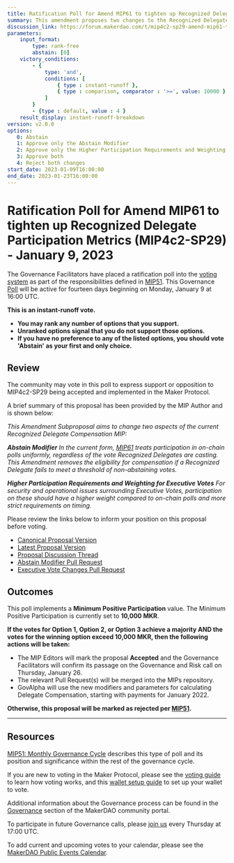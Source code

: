 ```yaml
---
title: Ratification Poll for Amend MIP61 to tighten up Recognized Delegate Participation Metrics (MIP4c2-SP29) - January 9, 2023
summary: This amendment proposes two changes to the Recognized Delegate Compensation MIP. (i) Setting a minimum threshold of non-abstaining votes for compensation eligibility and (ii) increasing the participation requirements in the case of executive votes. This Ratifcation Poll uses Ranked Choice Voting.
discussion_link: https://forum.makerdao.com/t/mip4c2-sp29-amend-mip61-to-tighten-up-recognized-delegate-participation-metrics/18696
parameters:
    input_format:
        type: rank-free
        abstain: [0]
    victory_conditions:
        - {
            type: 'and',
            conditions: [
                { type : instant-runoff },
                { type : comparison, comparator : '>=', value: 10000 }
            ]
        }
        - {type : default, value : 4 }
    result_display: instant-runoff-breakdown
version: v2.0.0
options:
   0: Abstain
   1: Approve only the Abstain Modifier
   2: Approve only the Higher Participation Requirements and Weighting for Executive Votes
   3: Approve both
   4: Reject both changes
start_date: 2023-01-09T16:00:00
end_date: 2023-01-23T16:00:00
---
```

# Ratification Poll for Amend MIP61 to tighten up Recognized Delegate Participation Metrics (MIP4c2-SP29) - January 9, 2023

The Governance Facilitators have placed a ratification poll into the [voting system](https://vote.makerdao.com/polling) as part of the responsibilities defined in [MIP51](https://mips.makerdao.com/mips/details/MIP51). This Governance [Poll](https://community-development.makerdao.com/en/learn/governance/on-chain-gov) will be active for fourteen days beginning on Monday, January 9 at 16:00 UTC.

**This is an instant-runoff vote.** 
- **You may rank any number of options that you support.** 
- **Unranked options signal that you do not support those options.**
- **If you have no preference to any of the listed options, you should vote 'Abstain' as your first and only choice.**

## Review

The community may vote in this poll to express support or opposition to MIP4c2-SP29 being accepted and implemented in the Maker Protocol.

A brief summary of this proposal has been provided by the MIP Author and is shown below:

*This Amendment Subproposal aims to change two aspects of the current Recognized Delegate Compensation MIP:*

***Abstain Modifier***
*In the current form, [MIP61](https://mips.makerdao.com/mips/details/MIP61) treats participation in on-chain polls uniformly, regardless of the vote Recognized Delegates are casting. This Amendment removes the eligibility for compensation if a Recognized Delegate fails to meet a threshold of non-abstaining votes.*

***Higher Participation Requirements and Weighting for Executive Votes***
*For security and operational issues surrounding Executive Votes, participation on these should have a higher weight compared to on-chain polls and more strict requirements on timing.*

Please review the links below to inform your position on this proposal before voting.
* [Canonical Proposal Version](https://github.com/makerdao/mips/blob/9f0e2c6af07583cd57a8d442e71b7ceba80c6185/MIP4/MIP4c2-Subproposals/MIP4c2-SP29.md)
* [Latest Proposal Version](https://mips.makerdao.com/mips/details/MIP4c2SP29)
* [Proposal Discussion Thread](https://forum.makerdao.com/t/mip4c2-sp29-amend-mip61-to-tighten-up-recognized-delegate-participation-metrics/18696)
* [Abstain Modifier Pull Request](https://github.com/makerdao/mips/pull/698)
* [Executive Vote Changes Pull Request](https://github.com/makerdao/mips/pull/699)

## Outcomes

This poll implements a **Minimum Positive Participation** value. The Minimum Positive Participation is currently set to **10,000 MKR**.

**If the votes for Option 1, Option 2, or Option 3 achieve a majority AND the votes for the winning option exceed 10,000 MKR, then the following actions will be taken:**
* The MIP Editors will mark the proposal **Accepted** and the Governance Facilitators will confirm its passage on the Governance and Risk call on Thursday, January 26.
* The relevant Pull Request(s) will be merged into the MIPs repository.
* GovAlpha will use the new modifiers and parameters for calculating Delegate Compensation, starting with payments for January 2022.

**Otherwise, this proposal will be marked as rejected per [MIP51](https://mips.makerdao.com/mips/details/MIP51#mip51c2-ratification-poll).**

---

## Resources

[MIP51: Monthly Governance Cycle](https://mips.makerdao.com/mips/details/MIP51) describes this type of poll and its position and significance within the rest of the governance cycle.

If you are new to voting in the Maker Protocol, please see the [voting guide](https://community-development.makerdao.com/en/learn/governance/how-voting-works/) to learn how voting works, and this [wallet setup guide](https://community-development.makerdao.com/en/learn/governance/voting-setup/) to set up your wallet to vote.

Additional information about the Governance process can be found in the [Governance](https://community-development.makerdao.com/en/learn/governance) section of the MakerDAO community portal.

To participate in future Governance calls, please [join us](https://github.com/makerdao/community/tree/master/governance/governance-and-risk-meetings) every Thursday at 17:00 UTC.

To add current and upcoming votes to your calendar, please see the [MakerDAO Public Events Calendar](https://calendar.google.com/calendar/embed?src=makerdao.com_3efhm2ghipksegl009ktniomdk%40group.calendar.google.com&ctz=UTC&mode=week&showCalendars=0&showPrint=0).

